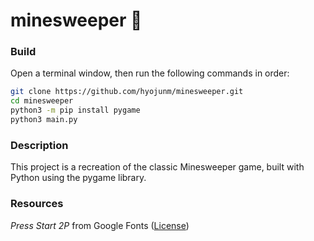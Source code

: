 # minesweeper :triangular_flag_on_post:

### Build

Open a terminal window, then run the following commands in order:

```bash
git clone https://github.com/hyojunm/minesweeper.git
cd minesweeper
python3 -m pip install pygame
python3 main.py
```

### Description

This project is a recreation of the classic Minesweeper game, built with Python using the pygame library.

### Resources

*Press Start 2P* from Google Fonts ([License](https://github.com/google/fonts/blob/master/ofl/pressstart2p/OFL.txt))
